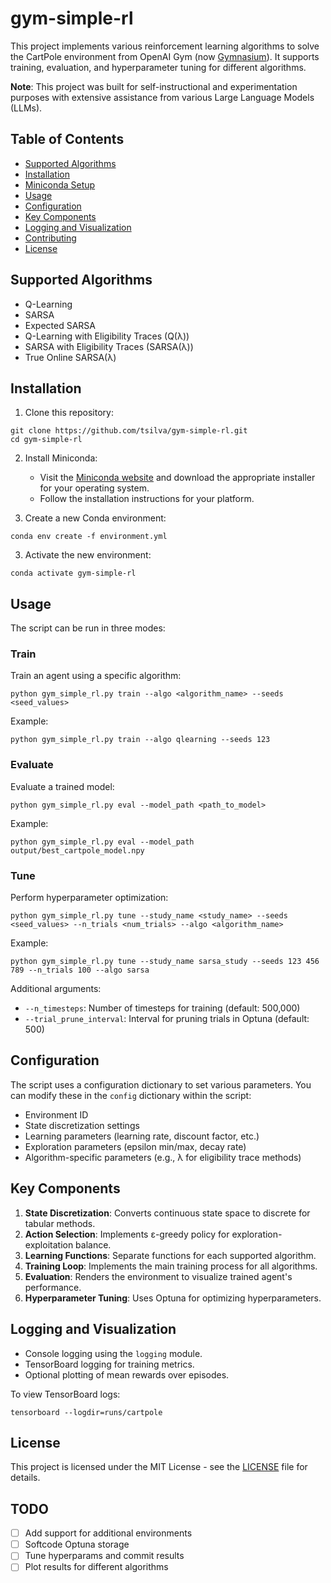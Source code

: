 # gym-simple-rl

This project implements various reinforcement learning algorithms to solve the CartPole environment from OpenAI Gym (now [Gymnasium](https://gymnasium.farama.org/index.html)). It supports training, evaluation, and hyperparameter tuning for different algorithms.

**Note**: This project was built for self-instructional and experimentation purposes with extensive assistance from various Large Language Models (LLMs).

## Table of Contents
- [Supported Algorithms](#supported-algorithms)
- [Installation](#installation)
- [Miniconda Setup](#miniconda-setup)
- [Usage](#usage)
- [Configuration](#configuration)
- [Key Components](#key-components)
- [Logging and Visualization](#logging-and-visualization)
- [Contributing](#contributing)
- [License](#license)

## Supported Algorithms

- Q-Learning
- SARSA
- Expected SARSA
- Q-Learning with Eligibility Traces (Q(λ))
- SARSA with Eligibility Traces (SARSA(λ))
- True Online SARSA(λ)

## Installation

1. Clone this repository:

```
git clone https://github.com/tsilva/gym-simple-rl.git
cd gym-simple-rl
```

2. Install Miniconda:
   - Visit the [Miniconda website](https://docs.conda.io/en/latest/miniconda.html) and download the appropriate installer for your operating system.
   - Follow the installation instructions for your platform.

3. Create a new Conda environment:

```
conda env create -f environment.yml
```

3. Activate the new environment:

```
conda activate gym-simple-rl
```

## Usage

The script can be run in three modes:

### Train

Train an agent using a specific algorithm:

```
python gym_simple_rl.py train --algo <algorithm_name> --seeds <seed_values>
```

Example:
```
python gym_simple_rl.py train --algo qlearning --seeds 123
```

### Evaluate

Evaluate a trained model:

```
python gym_simple_rl.py eval --model_path <path_to_model>
```

Example:
```
python gym_simple_rl.py eval --model_path output/best_cartpole_model.npy
```

### Tune

Perform hyperparameter optimization:

```
python gym_simple_rl.py tune --study_name <study_name> --seeds <seed_values> --n_trials <num_trials> --algo <algorithm_name>
```

Example:
```
python gym_simple_rl.py tune --study_name sarsa_study --seeds 123 456 789 --n_trials 100 --algo sarsa
```

Additional arguments:
- `--n_timesteps`: Number of timesteps for training (default: 500,000)
- `--trial_prune_interval`: Interval for pruning trials in Optuna (default: 500)

## Configuration

The script uses a configuration dictionary to set various parameters. You can modify these in the `config` dictionary within the script:

- Environment ID
- State discretization settings
- Learning parameters (learning rate, discount factor, etc.)
- Exploration parameters (epsilon min/max, decay rate)
- Algorithm-specific parameters (e.g., λ for eligibility trace methods)

## Key Components

1. **State Discretization**: Converts continuous state space to discrete for tabular methods.
2. **Action Selection**: Implements ε-greedy policy for exploration-exploitation balance.
3. **Learning Functions**: Separate functions for each supported algorithm.
4. **Training Loop**: Implements the main training process for all algorithms.
5. **Evaluation**: Renders the environment to visualize trained agent's performance.
6. **Hyperparameter Tuning**: Uses Optuna for optimizing hyperparameters.

## Logging and Visualization

- Console logging using the `logging` module.
- TensorBoard logging for training metrics.
- Optional plotting of mean rewards over episodes.

To view TensorBoard logs:

```
tensorboard --logdir=runs/cartpole
```

## License

This project is licensed under the MIT License - see the [LICENSE](LICENSE) file for details.

## TODO

- [ ] Add support for additional environments
- [ ] Softcode Optuna storage
- [ ] Tune hyperparams and commit results
- [ ] Plot results for different algorithms